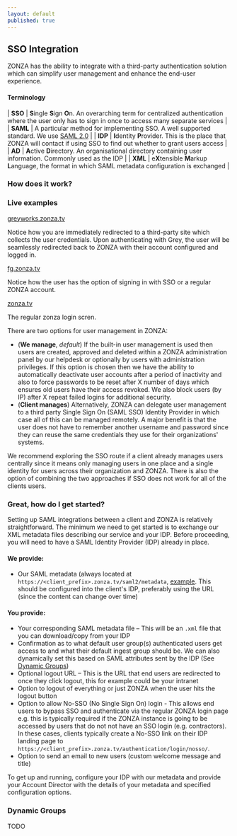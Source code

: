 ```yaml
---
layout: default
published: true
---
```


## <i class="fa fa-users"></i> SSO Integration

ZONZA has the ability to integrate with a third-party authentication solution
which can simplify user management and enhance the end-user experience.

#### Terminology

| **SSO**   | **S**ingle **S**ign **O**n. An overarching term for centralized authentication where the user only has to sign in once to access many separate services |
| **SAML**  | A particular method for implementing SSO. A well supported standard. We use [SAML 2.0](http://en.wikipedia.org/wiki/SAML_2.0) |
| **IDP**   | **I**dentity **P**rovider. This is the place that ZONZA will contact if using SSO to find out whether to grant users access |
| **AD**    | **A**ctive **D**irectory. An organisational directory containing user information. Commonly used as the IDP |
| **XML**   | e**X**tensible **M**arkup **L**anguage, the format in which SAML metadata configuration is exchanged |

### How does it work?

<div class="pull-right">
<h3>Live examples</h3>
<p><a href="http://greyworks.zonza.tv">greyworks.zonza.tv <i class="fa fa-external-link"></i></a></p>
<p>Notice how you are immediately redirected to a third-party site which
collects the user credentials. Upon authenticating with Grey, the user will be
seamlessly redirected back to ZONZA with their account configured and logged
in.</p>
<p><a href="http://fg.zonza.tv">fg.zonza.tv <i class="fa fa-external-link"></i></a></p>
<p>Notice how the user has the option of signing in with SSO or a regular
ZONZA account.</p>
<p><a href="http://zonza.tv">zonza.tv <i class="fa fa-external-link"></i></a></p>
<p>The regular zonza login scren.</p>
</div>

There are two options for user management in ZONZA:

* (**We manage**, *default*) If the built-in user management is used then
   users are created, approved and deleted within a ZONZA administration panel
   by our helpdesk or optionally by users with administration privileges. If
   this option is chosen then we have the ability to automatically deactivate
   user accounts after a period of inactivity and also to force passwords to be
   reset after X number of days which ensures old users have their access
   revoked. We also block users (by IP) after X repeat failed logins for
   additional security.
* (**Client manages**) Alternatively, ZONZA can delegate user management to a
   third party Single Sign On (SAML SSO) Identity Provider in which case all of
   this can be managed remotely. A major benefit is that the user does not have
   to remember another username and password since they can reuse the same
   credentials they use for their organizations' systems.

We recommend exploring the SSO route if a client already manages users
centrally since it means only managing users in one place and a single identity
for users across their organization and ZONZA. There is also the option of
    combining the two approaches if SSO does not work for all of the clients
    users.

### Great, how do I get started?
Setting up SAML integrations between a client and ZONZA is relatively
straightforward. The minimum we need to get started is to exchange our XML
metadata files describing our service and your IDP. Before proceeding, you will
need to have a SAML Identity Provider (IDP) already in place.

#### We provide:
* Our SAML metadata (always located at
  `https://<client_prefix>.zonza.tv/saml2/metadata`,
  [example](https://zonza.tv/saml2/metadata). This should be configured into
  the client's IDP, preferably using   the URL (since the content can change
  over time)

#### You provide:
* Your corresponding SAML metadata file – This will be an `.xml` file that you
  can download/copy from your IDP
* Confirmation as to what default user group(s) authenticated users get access
  to and what their default ingest group should be. We can also dynamically set
  this based on SAML attributes sent by the IDP (See [Dynamic
  Groups](#dynamic-groups))
* Optional logout URL – This is the URL that end users are redirected to once
  they click logout, this for example could be your intranet
* Option to logout of everything or just ZONZA when the user hits the logout
  button
* Option to allow No-SSO (No Single Sign On) login - This allows end users to
  bypass SSO and authenticate via the regular ZONZA login page e.g. this is
  typically required if the ZONZA instance is going to be accessed by users
  that do not not have an SSO login (e.g. contractors). In these cases,
  clients typically create a No-SSO link on their IDP landing page to
  `https://<client_prefix>.zonza.tv/authentication/login/nosso/`.
* Option to send an email to new users (custom welcome message and title)

To get up and running, configure your IDP with our metadata and provide your
Account Director with the details of your metadata and specified configuration
options.

### Dynamic Groups

TODO

